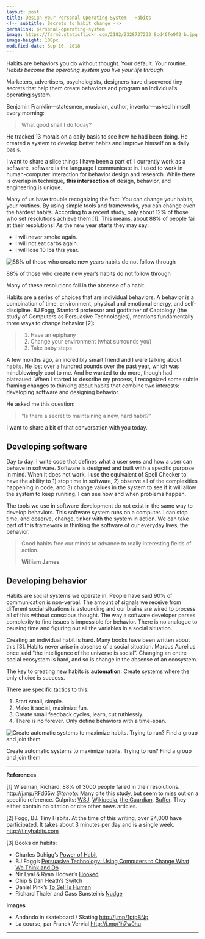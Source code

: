```yaml
---
layout: post
title: Design your Personal Operating System — Habits
<!-- subtitle: Secrets to habit change -->
permalink: personal-operating-system
image: https://farm3.staticflickr.com/2182/2328737233_9cd46fe0f2_b.jpg
image-height: 100px
modified-date: Sep 16, 2018
---
```

Habits are behaviors you do without thought. Your default. Your routine. <em>Habits become the operating system you live your life through.</em>

Marketers, advertisers, psychologists, designers have discovered tiny secrets that help them create behaviors and program an individual’s operating system.

Benjamin Franklin—statesmen, musician, author, inventor—asked himself every morning:
<blockquote>What good shall I do today?</blockquote>
He tracked 13 morals on a daily basis to see how he had been doing. He created a system to develop better habits and improve himself on a daily basis.

I want to share a slice things I have been a part of. I currently work as a software, software is the language I communicate in. I used to work in human-computer interaction for behavior design and research. While there is overlap in technique, <strong>this intersection</strong> of design, behavior, and engineering is unique.

Many of us have trouble recognizing the fact: You can change your habits, your routines. By using simple tools and frameworks, you can change even the hardest habits. According to a recent study, only about 12% of those who set resolutions achieve them [1]. This means, about 88% of people fail at their resolutions! As the new year starts they may say:
<ul>
  <li>I will never smoke again.</li>
  <li>I will not eat carbs again.</li>
  <li>I will lose 10 lbs this year.</li>
</ul>
<img src="https://farm3.staticflickr.com/2182/2328737233_9cd46fe0f2_b.jpg" alt="88% of those who create new years habits do not follow through" />

88% of those who create new year’s habits do not follow through

Many of these resolutions fail in the absense of a habit.

Habits are a series of choices that are individual behaviors. A behavior is a combination of time, environment, physical and emotional energy, and self-discipline. BJ Fogg, Stanford professor and godfather of Captology (the study of Computers as Persuasive Technologies), mentions fundamentally three ways to change behavior [2]:
<blockquote>
<ol>
  <li>Have an epiphany</li>
  <li>Change your environment (what surrounds you)</li>
  <li>Take baby steps</li>
</ol>
</blockquote>
A few months ago, an incredibly smart friend and I were talking about habits. He lost over a hundred pounds over the past year, which was mindblowingly cool to me. And he wanted to do more, though had plateaued. When I started to describe my process, I recognized some subtle framing changes to thinking about habits that combine two interests: developing software and designing behavior.

He asked me this question:
<blockquote>“Is there a secret to maintaining a new, hard habit?”</blockquote>
I want to share a bit of that conversation with you today.
<h2 id="developingsoftware">Developing software</h2>
Day to day. I write code that defines what a user sees and how a user can behave in software. Software is designed and built with a specific purpose in mind. When it does not work, I use the equivalent of Spell Checker to have the ability to 1) stop time in software, 2) observe all of the complexities happening in code, and 3) change values in the system to see if it will allow the system to keep running. I can see how and when problems happen.

The tools we use in software development do not exist in the same way to develop behaviors. This software system runs on a computer. I can stop time, and observe, change, tinker with the system in action. We can take part of this framework in thinking the software of our everyday lives, the behavior.
<blockquote>Good habits free our minds to advance to really interesting fields of action.

<strong>William James</strong></blockquote>
<h2 id="developingbehavior">Developing behavior</h2>
Habits are social systems we operate in. People have said 90% of communication is non-verbal. The amount of signals we receive from different social situations is astounding and our brains are wired to process all of this without conscious thought. The way a software developer parses complexity to find issues is impossible for behavior. There is no analogue to pausing time and figuring out all the variables in a social situation.

Creating an individual habit is hard. Many books have been written about this [3]. Habits never arise in absense of a social situation. Marcus Aurelius once said “the intelligence of the universe is social”. Changing an entire social ecosystem is hard, and so is change in the absense of an ecosystem.

The key to creating new habits is <strong>automation</strong>: Create systems where the only choice is success.

There are specific tactics to this:
<ol>
  <li>Start small, simple.</li>
  <li>Make it social, maximize fun.</li>
  <li>Create small feedback cycles, learn, cut ruthlessly.</li>
  <li>There is no forever. Only define behaviors with a time-span.</li>
</ol>
<img src="https://farm3.staticflickr.com/2891/11619047474_71850d7f16_b.jpg" alt="Create automatic systems to maximize habits. Trying to run? Find a group and join them" />

Create automatic systems to maximize habits. Trying to run? Find a group and join them

<hr />

<strong>References</strong>

[1] Wiseman, Richard. 88% of 3000 people failed in their resolutions. <a href="http://j.mp/RFd65w">http://j.mp/RFd65w</a> <em>Sitenote</em>: Many cite this study, but seem to miss out on a specific reference. Culprits: <a href="http://j.mp/1suuKo4">WSJ</a>, <a href="http://j.mp/QL8Tg0">Wikipedia</a>, <a href="http://j.mp/T4UcGw">the Guardian</a>, <a href="http://j.mp/1osvCvV">Buffer</a>. They either contain no citation or cite other news articles.

[2] Fogg, BJ. Tiny Habits. At the time of this writing, over 24,000 have participated. It takes about 3 minutes per day and is a single week. <a href="http://tinyhabits.com">http://tinyhabits.com</a>

[3] Books on habits:
- Charles Duhigg’s <a href="http://j.mp/1joT1H6">Power of Habit</a>
- BJ Fogg’s <a href="http://j.mp/1wc3Y8M">Persuasive Technology: Using Computers to Change What We Think and Do</a>
- Nir Eyal &amp; Ryan Hoover’s <a href="http://j.mp/1miEQGA">Hooked</a>
- Chip &amp; Dan Heath’s <a href="http://j.mp/RvdR0O">Switch</a>
- Daniel Pink’s <a href="http://j.mp/1nr4H4l">To Sell Is Human</a>
- Richard Thaler and Cass Sunstein’s <a href="http://j.mp/1ptkYTt">Nudge</a>

<strong>Images</strong>

- Andando in skateboard / Skating <a href="http://j.mp/1ptpBNp">http://j.mp/1ptpBNp</a>
- La course, par Franck Vervial <a href="http://j.mp/1h7w0hu">http://j.mp/1h7w0hu</a>

<hr />

<img src="https://ga-beacon.appspot.com/UA-36961797-1/sheets/2014-may-habits" alt="" width="0" height="0" />
